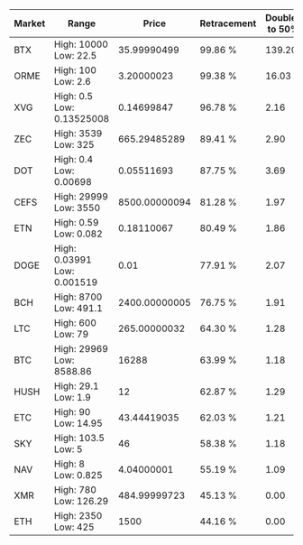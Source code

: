 | Market | Range | Price| Retracement | Doubles to 50% |
| --- | --- | --- | --- | --- |
| BTX | High: 10000<br />Low: 22.5 | 35.99990499 | 99.86 % | 139.20 |
| ORME | High: 100<br />Low: 2.6 | 3.20000023 | 99.38 % | 16.03 |
| XVG | High: 0.5<br />Low: 0.13525008 | 0.14699847 | 96.78 % | 2.16 |
| ZEC | High: 3539<br />Low: 325 | 665.29485289 | 89.41 % | 2.90 |
| DOT | High: 0.4<br />Low: 0.00698 | 0.05511693 | 87.75 % | 3.69 |
| CEFS | High: 29999<br />Low: 3550 | 8500.00000094 | 81.28 % | 1.97 |
| ETN | High: 0.59<br />Low: 0.082 | 0.18110067 | 80.49 % | 1.86 |
| DOGE | High: 0.03991<br />Low: 0.001519 | 0.01 | 77.91 % | 2.07 |
| BCH | High: 8700<br />Low: 491.1 | 2400.00000005 | 76.75 % | 1.91 |
| LTC | High: 600<br />Low: 79 | 265.00000032 | 64.30 % | 1.28 |
| BTC | High: 29969<br />Low: 8588.86 | 16288 | 63.99 % | 1.18 |
| HUSH | High: 29.1<br />Low: 1.9 | 12 | 62.87 % | 1.29 |
| ETC | High: 90<br />Low: 14.95 | 43.44419035 | 62.03 % | 1.21 |
| SKY | High: 103.5<br />Low: 5 | 46 | 58.38 % | 1.18 |
| NAV | High: 8<br />Low: 0.825 | 4.04000001 | 55.19 % | 1.09 |
| XMR | High: 780<br />Low: 126.29 | 484.99999723 | 45.13 % | 0.00 |
| ETH | High: 2350<br />Low: 425 | 1500 | 44.16 % | 0.00 |
